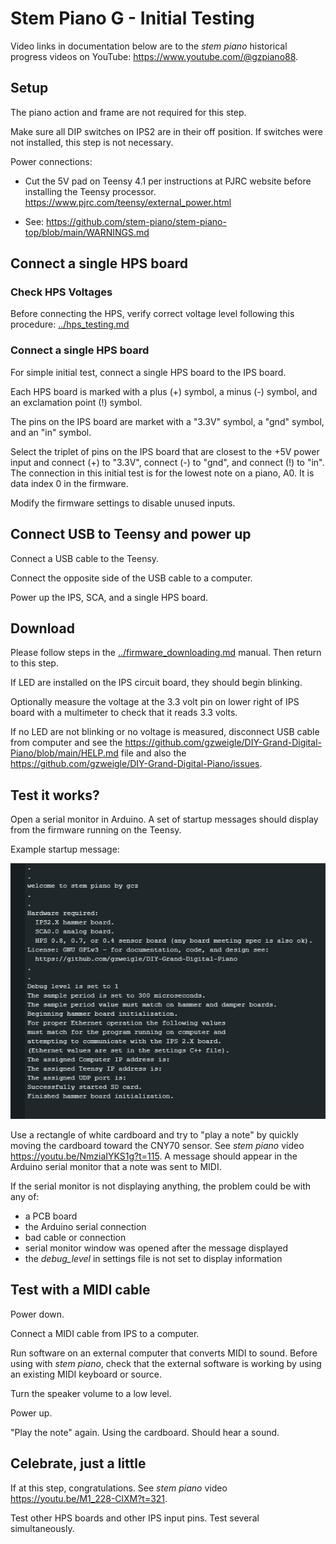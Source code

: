 # Stem Piano G - Initial Testing

Video links in documentation below are to the *stem piano* historical progress videos on YouTube: https://www.youtube.com/@gzpiano88.

## Setup

The piano action and frame are not required for this step.

Make sure all DIP switches on IPS2 are in their off position. If switches were not installed, this step is not necessary.

Power connections:

* Cut the 5V pad on Teensy 4.1 per instructions at PJRC website before installing the Teensy processor. https://www.pjrc.com/teensy/external_power.html

* See: https://github.com/stem-piano/stem-piano-top/blob/main/WARNINGS.md

## Connect a single HPS board

### Check HPS Voltages

Before connecting the HPS, verify correct voltage level following this procedure: [../hps_testing.md](../hps_testing.md)

### Connect a single HPS board

For simple initial test, connect a single HPS board to the IPS board.

Each HPS board is marked with a plus (+) symbol, a minus (-) symbol, and an exclamation point (!) symbol.

The pins on the IPS board are market with a "3.3V" symbol, a "gnd" symbol, and an "in" symbol.

Select the triplet of pins on the IPS board that are closest to the +5V power input and connect (+) to "3.3V", connect (-) to "gnd", and connect (!) to "in". The connection in this initial test is for the lowest note on a piano, A0. It is data index 0 in the firmware.

Modify the firmware settings to disable unused inputs.

## Connect USB to Teensy and power up

Connect a USB cable to the Teensy.

Connect the opposite side of the USB cable to a computer.

Power up the IPS, SCA, and a single HPS board.

## Download

Please follow steps in the [../firmware_downloading.md](../firmware_downloading.md) manual. Then return to this step.

If LED are installed on the IPS circuit board, they should begin blinking.

Optionally measure the voltage at the 3.3 volt pin on lower right of IPS board with a multimeter to check that it reads 3.3 volts.

If no LED are not blinking or no voltage is measured, disconnect USB cable from computer and see the https://github.com/gzweigle/DIY-Grand-Digital-Piano/blob/main/HELP.md file and also the https://github.com/gzweigle/DIY-Grand-Digital-Piano/issues.

## Test it works?

Open a serial monitor in Arduino. A set of startup messages should display from the firmware running on the Teensy.

Example startup message:

![](../pictures/startup_example.jpg)

Use a rectangle of white cardboard and try to "play a note" by quickly moving the cardboard toward the CNY70 sensor. See *stem piano* video https://youtu.be/NmziaIYKS1g?t=115. A message should appear in the Arduino serial monitor that a note was sent to MIDI.

If the serial monitor is not displaying anything, the problem could be with any of:
* a PCB board
* the Arduino serial connection
* bad cable or connection
* serial monitor window was opened after the message displayed
* the *debug_level* in settings file is not set to display information

## Test with a MIDI cable

Power down.

Connect a MIDI cable from IPS to a computer.

Run software on an external computer that converts MIDI to sound. Before using with *stem piano*, check that the external software is working by using an existing MIDI keyboard or source.

Turn the speaker volume to a low level.

Power up.

"Play the note" again. Using the cardboard. Should hear a sound.

## Celebrate, just a little

If at this step, congratulations. See *stem piano* video https://youtu.be/M1_228-ClXM?t=321.

Test other HPS boards and other IPS input pins. Test several simultaneously.